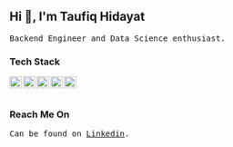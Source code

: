Hi 👋, I'm Taufiq Hidayat
--
<pre>
Backend Engineer and Data Science enthusiast.
</pre>

### Tech Stack
<a href="https://www.python.org/"><img align="left" alt="Python" title="Python" width="21px" src="https://s3.dualstack.us-east-2.amazonaws.com/pythondotorg-assets/media/community/logos/python-logo-only.png" /></a>

<a href="https://www.tensorflow.org/"><img align="left" alt="Tensorflow" title="Tensorflow" width="21px" src="https://upload.wikimedia.org/wikipedia/commons/2/2d/Tensorflow_logo.svg" /></a>

<a href="https://www.javascript.com/"><img align="left" alt="JavaScript" title="JavaScript" width="21px" src="https://upload.wikimedia.org/wikipedia/commons/9/99/Unofficial_JavaScript_logo_2.svg" /></a>

<a href="https://nodejs.org/"><img align="left" alt="NodeJS" title="NodeJS" width="21px" src="https://seeklogo.com/images/N/nodejs-logo-FBE122E377-seeklogo.com.png" /></a>

<a href="https://hapi.dev/"><img align="left" alt="HapiJS" title="HapiJS" width="21px" src="https://avatars.githubusercontent.com/u/3774533?s=200&v=4" /></a>

<br>
<br>

### Reach Me On
<pre>
Can be found on <a href="https://www.linkedin.com/in/taufiq-hidayat-th/">Linkedin</a>.
</pre>
